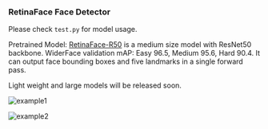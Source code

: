 ### RetinaFace Face Detector

Please check ``test.py`` for model usage.

Pretrained Model: [RetinaFace-R50](https://pan.baidu.com/s/1C6nKq122gJxRhb37vK0_LQ) is a medium size model with ResNet50 backbone. WiderFace validation mAP: Easy 96.5, Medium 95.6, Hard 90.4. It can output face bounding boxes and five landmarks in a single forward pass.

Light weight and large models will be released soon.

![example1](https://github.com/deepinsight/insightface/blob/master/resources/retina_R50_ex1.jpg)

![example2](https://github.com/deepinsight/insightface/blob/master/resources/retina_R50_ex2.jpg)
